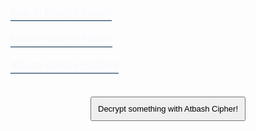 <html>
  <head>
    <title>Title of the document</title>
    <style>
      .modal {
        display: none;
        position: fixed;
        z-index: 8;
        left: 0;
        top: 0;
        width: 100%;
        height: 100%;
        overflow: auto;
        background-color: rgb(0, 0, 0);
        background-color: rgba(0, 0, 0, 0.4);
      }
      p {
        color: black;
      }
      .modal-content {
        margin: 50px auto;
        border: 1px solid #999;
        width: 60%;
      }
      h2,
      p {
        margin: 0 0 20px;
        font-weight: 400;
        color: black;
      }
      span {
        color: #9E79AB;
        display: block;
        padding: 0 0 5px;
      }
      form {
        padding: 25px;
        margin: 25px;
        box-shadow: 0 2px 5px #f5f5f5;
        background: #eee;
      }
      input,
      textarea {
        width: 90%;
        padding: 10px;
        margin-bottom: 20px;
        border: 1px solid #1c87c9;
        outline: none;
      }
      .contact-form button {
        width: 100%;
        padding: 10px;
        border: none;
        background: #1c87c9;
        font-size: 16px;
        font-weight: 400;
        color: #fff;
      }
      button:hover {
        background: #2371a0;
      }
      .close {
        color: #aaa;
        float: right;
        font-size: 28px;
        font-weight: bold;
      }
      .close:hover,
      .close:focus {
        color: black;
        text-decoration: none;
        cursor: pointer;
      }
      button.button {
        background: none;
        border-top: none;
        outline: none;
        border-right: none;
        border-left: none;
        border-bottom: #02274a 1px solid;
        padding: 0 0 3px 0;
        font-size: 16px;
        cursor: pointer;
      }
      button.button:hover {
        border-bottom: #a99567 1px solid;
        color: #a99567;
      }
    </style>
  </head>
  <body>
    <p>
      <button style="color: ghostwhite" class="button" data-modal="modalOne">How to Encrypt Atbash</button>
    </p>
    <p>
      <button style="color: ghostwhite" class="button" data-modal="modalTwo">How to Decrypt Atbash</button>
    </p>
    <p>
      <button style="color: ghostwhite" class="button" data-modal="modalThree">Atbash Sample Problem</button>
    </p>
    <div id="modalOne" class="modal">
      <div class="modal-content">
        <div style="color: black" class="contact-form">
          <a class="close">&times;</a>
          <form action="/">
            <h2>How to Encrypt Atbash</h2>
            <p style="color: black">
            The Atbash Cipher simply reverses the plaintext alphabet to create the ciphertext alphabet. That is, the first letter of the alphabet is encrypted to the last letter of the alphabet, the second letter to the penultimate letter and so forth. In the original Hebrew this means that 'aleph' is encrypted to 'tav', and 'beth' to 'shin'. This is where we get the name of the cipher 'atbash'. For the Hebrew alphabet we get the following conversion table.
            </p>
            <img src="images/hebrewatbash.png" alt="Flowers in Chania">
            <p style="color: black">
            For the Roman alphabet of 26 letters, we have the ciphertext alphabet as given in the table below.
            </p>
            <img src="images/englishatbash.png" alt="Flowers in Chania">
            <p style="color: black">
            As with any monoalphabetic substitution cipher, encryption using the Atbash Cipher is very simple once the ciphertext alphabet has been generated. We simply replace each occurence of each plaintext letter with the respective ciphertext letter given by the table. So, if we take the plaintext "atbash", we can see that "a" enciphers to "Z", "t" enciphers to "G" and so on. Continuing in this way, we see that the final ciphertext is "ZGYZHS".
            </p> 
          </form>
        </div>
      </div>
    </div>
    <div id="modalTwo" class="modal">
      <div class="modal-content">
        <div style="color: black" class="contact-form">
          <span class="close">&times;</span>
          <form action="/">
            <h2>How to Decrypt Atbash</h2>
            <p style="color: black">Due to the symmetric nature of this cipher, the decryption process is exactly the same as the encryption process. Thus, for the recipient to decrypt the ciphertext, the same ciphertext alphabet must be generated as was used to encrypt the message in the first place. In this case, the ciphertext alphabet relies only on the alphabet used, and hence the table above is also used to decipher the message. So, given the ciphertext "XRKSVI", and assuming that the alphabet used was the standard Roman alphabet of 26 letters, we can retrieve the plaintext "cipher".</p>
          </form>
        </div>
      </div>
    </div>
    <div id="modalThree" class="modal">
      <div class="modal-content">
        <div style="color: black" class="contact-form">
          <span class="close">&times;</span>
          <form action="/">
            <h2>Atbash Sample Problem</h2>
            <div style='transform: scale(0.65); position: relative; top: -100px;'>
  <h2 style="color: black;">Encrypt the sample text FLEE AT ONCE!</h2><br>
  <p style="color: black;">Choose the best answer:</p><br>
  <hr />
  <div id='block-11' style='padding: 1px;'>
    <label for='option-11' style=' padding: 5px; font-size: 1.5rem; color: black;'>
      <input type='radio' name='option' value='UOVV ZG LMXV' id='option-11' style='transform: scale(1.6); margin-top: -2px;' />
      .   UOVV ZG LMXV</label>
    <span id='result-11'></span>
  </div>
  <hr />

  <div id='block-12' style='padding: 1px;'>
    <label for='option-12' style=' padding: 5px; font-size: 1.5rem; color: black;'>
      <input type='radio' name='option' value='UODD ZG LMXD' id='option-12' style='transform: scale(1.6); margin-top: -2px;' />
      .   UODD ZG LMXD</label>
    <span id='result-12'></span>
  </div>
  <hr />

  <div id='block-13' style='padding: 1px;'>
    <label for='option-13' style=' padding: 5px; font-size: 1.5rem; color: black;'>
      <input type='radio' name='option' value='USVV ZG LMSV' id='option-13' style='transform: scale(1.6);  margin-top: -2px;' />
      .   USVV ZG LMSV</label>
    <span id='result-13'></span>
  </div>
  <hr />

  <div id='block-14' style='padding: 1px;'>
    <label for='option-14' style=' padding: 5px; font-size: 1.5rem; color: black;'>
      <input type='radio' name='option' value='WOVV ZG LMXV' id='option-14' style='transform: scale(1.6); margin-top: -2px;' />
      .   WOVV ZG LMXV</label>
    <span id='result-14'></span>
  </div>
  <hr />
  <button type='button' onclick='displayAnswer1()' style='width: 100px; height: 40px; border-radius: 3px; background-color: lightblue; font-weight: 700;'>Submit</button>
</div>
<a id='showanswer1'></a>
          </form>
        </div>
      </div>
    </div>
    <br>
    <center>
    <a href="{{ site.baseurl }}/atbash">
            <button style="padding: 2%; font-size: small" class="btn btn-primary btn-lg">Decrypt something with Atbash Cipher!</button>
        </a>
    </center>
    <script>
      let modalBtns = [...document.querySelectorAll(".button")];
      modalBtns.forEach(function (btn) {
        btn.onclick = function () {
          let modal = btn.getAttribute("data-modal");
          document.getElementById(modal).style.display = "block";
        };
      });
      let closeBtns = [...document.querySelectorAll(".close")];
      closeBtns.forEach(function (btn) {
        btn.onclick = function () {
          let modal = btn.closest(".modal");
          modal.style.display = "none";
        };
      });
      window.onclick = function (event) {
        if (event.target.className === "modal") {
          event.target.style.display = "none";
        }
      };
      //    The function evaluates the answer and displays result
  function displayAnswer1() {
    if (document.getElementById('option-11').checked) {
      document.getElementById('block-11').style.border = '3px solid limegreen'
      document.getElementById('result-11').style.color = 'limegreen'
      document.getElementById('result-11').innerHTML = 'Correct!'
      incrementCount()
    }
    if (document.getElementById('option-12').checked) {
      document.getElementById('block-12').style.border = '3px solid red'
      document.getElementById('result-12').style.color = 'red'
      document.getElementById('result-12').innerHTML = 'Incorrect!'
      showCorrectAnswer1()
    }
    if (document.getElementById('option-13').checked) {
      document.getElementById('block-13').style.border = '3px solid red'
      document.getElementById('result-13').style.color = 'red'
      document.getElementById('result-13').innerHTML = 'Incorrect!'
      showCorrectAnswer1()
    }
    if (document.getElementById('option-14').checked) {
      document.getElementById('block-14').style.border = '3px solid red'
      document.getElementById('result-14').style.color = 'red'
      document.getElementById('result-14').innerHTML = 'Incorrect!'
      showCorrectAnswer1()
    }
  }
  // the functon displays the link to the correct answer
  function showCorrectAnswer1() {
    let showAnswer1 = document.createElement('p')
    showAnswer1.innerHTML = 'Show Correct Answer'
    showAnswer1.style.position = 'relative'
    showAnswer1.style.top = '-180px'
    showAnswer1.style.fontSize = '1.75rem'
    document.getElementById('showanswer1').appendChild(showAnswer1)
    showAnswer1.addEventListener('click', () => {
      document.getElementById('block-11').style.border = '3px solid limegreen'
      document.getElementById('result-11').style.color = 'limegreen'
      document.getElementById('result-11').innerHTML = 'Correct!'
      document.getElementById('showanswer1').removeChild(showAnswer1)
    })
  }
    </script>
  </body>
</html>